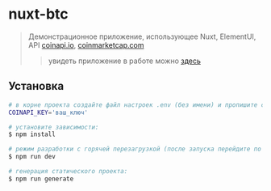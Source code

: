 # nuxt-btc

> Демонстрационное приложение, использующее Nuxt, ElementUI, API [coinapi.io](https://www.coinapi.io), [coinmarketcap.com](https://coinmarketcap.com/)
>> увидеть приложение в работе можно [здесь](https://darchansuleimenov.github.io/nuxt-btc/)

## Установка

``` bash
# в корне проекта создайте файл настроек .env (без имени) и пропишите свой ключ для API coinapi.io:
COINAPI_KEY='ваш_ключ'

# установите зависимости:
$ npm install

# режим разработки с горячей перезагрузкой (после запуска перейдите по адресу localhost:3000):
$ npm run dev

# генерация статического проекта:
$ npm run generate
```
